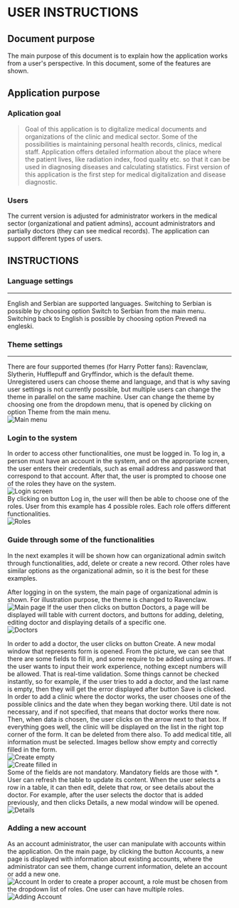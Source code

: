 # USER INSTRUCTIONS

## Document purpose
The main purpose of this document is to explain how the application works from a user's perspective. In this document, some of the features are shown.

## Application purpose
### Aplication goal
> Goal of this application is to digitalize medical documents and organizations of the clinic and medical sector. 
> Some of the possibilities is maintaining personal health records, clinics, medical staff. 
> Application offers detailed information about the place where the patient lives, like radiation index, food quality etc. so that it can be used in diagnosing diseases and calculating statistics.
> First version of this application is the first step for medical digitalization and disease diagnostic.

### Users
The current version is adjusted for administrator workers in the medical sector (organizational and patient admins), account administrators and partially doctors (they can see medical records).
The application can support different types of users.

## INSTRUCTIONS
### Language settings
------------------------
English and Serbian are supported languages. Switching to Serbian is possible by choosing option Switch to Serbian from the main menu. Switching back to English is possible by choosing option Prevedi na engleski.
### Theme settings
----------------------
There are four supported themes (for Harry Potter fans): Ravenclaw, Slytherin, Hufflepuff and Gryffindor, which is the default theme. Unregistered users can choose theme and language, and that is why saving user settings is not currently possible, but multiple users can change the theme in parallel on the same machine. 
User can change the theme by choosing one from the dropdown menu, that is opened by clicking on option Theme from the main menu.  
![Main menu](./1.PNG)  

### Login to the system
In order to access other functionalities, one must be logged in. To log in, a person must have an account in the system, and on the appropriate screen, the user enters their credentials, such as email address and password that correspond to that account. After that, the user is prompted to choose one of the roles they have on the system.  
![Login screen](./2.PNG)  
By clicking on button Log in, the user will then be able to choose one of the roles. User from this example has 4 possible roles. Each role offers different functionalities.    
![Roles](./3.PNG)  
### Guide through some of the functionalities

In the next examples it will be shown how can organizational admin switch through functionalities, add, delete or create a new record. Other roles have similar options as the organizational admin, so it is the best for these examples.

After logging in on the system, the main page of organizational admin is shown. For illustration purpose, the theme is changed to Ravenclaw.  
![Main page](./4.PNG)
If the user then clicks on button Doctors, a page will be displayed will table with current doctors, and buttons for adding, deleting, editing doctor and displaying details of a specific one.  
![Doctors](./5.PNG)

In order to add a doctor, the user clicks on button Create. A new modal window that represents form is opened. From the picture, we can see that there are some fields to fill in, and some require to be added using arrows. If the user wants to input their work experience, nothing except numbers will be allowed. That is real-time validation. Some things cannot be checked instantly, so for example, if the user tries to add a doctor, and the last name is empty, then they will get the error displayed after button Save is clicked. In order to add a clinic where the doctor works, the user chooses one of the possible clinics and the date when they began working there. 
Util date is not necessary, and if not specified, that means that doctor works there now. Then, when data is chosen, the user clicks on the arrow next to that box. If everything goes well, the clinic will be displayed on the list in the right top corner of the form. It can be deleted from there also. To add medical title, all information must be selected. Images bellow show empty and correctly filled in the form.  
![Create empty](./6.PNG)  
![Create filled in](./7.PNG)  
Some of the fields are not mandatory. Mandatory fields are those with *.
User can refresh the table to update its content.
When the user selects a row in a table, it can then edit, delete that row, or see details about the doctor.
For example, after the user selects the doctor that is added previously, and then clicks Details, a new modal window will be opened. 
![Details](./8.PNG)  

### Adding a new account
As an account administrator, the user can manipulate with accounts within the application. On the main page, by clicking the button Accounts, a new page is displayed with information about existing accounts, where the administrator can see them, change current information, delete an account or add a new one.  
![Account](./9.PNG)
In order to create a proper account, a role must be chosen from the dropdown list of roles. One user can have multiple roles.
![Adding Account](./10.PNG)










